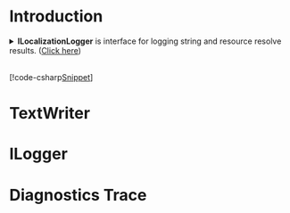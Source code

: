 ﻿# Introduction
<details>
  <summary><b>ILocalizationLogger</b> is interface for logging string and resource resolve results. (<u>Click here</u>)</summary>
[!code-csharp[Snippet](../../Lexical.Localization.Abstractions/Commong/ILocalizationLogger.cs#Interface)]
</details>
<br />

[!code-csharp[Snippet](Examples.cs#Snippet_0a)]

# TextWriter

# ILogger

# Diagnostics Trace


